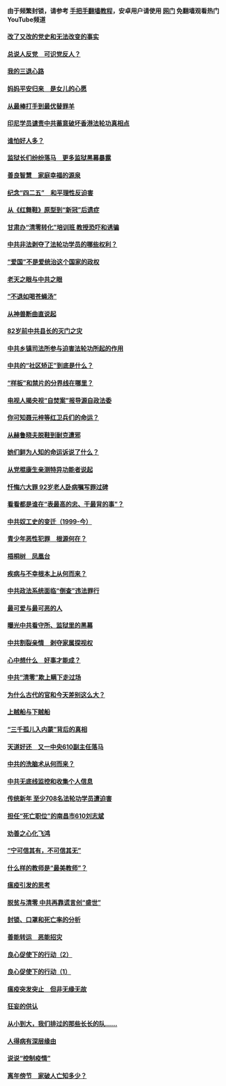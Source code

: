 #### 由于频繁封锁，请参考 [手把手翻墙教程](https://github.com/gfw-breaker/guides/wiki/)，安卓用户请使用 [网门](https://github.com/gfw-breaker/nogfw/blob/master/dl.md?t=05031900) 免翻墙观看热门YouTube频道 

#### [改了又改的党史和无法改变的事实](../pages/19/424037.md?t=05031900) 

#### [总说人反党　可识党反人？](../pages/19/423820.md?t=05031900) 

#### [我的三退心路](../pages/19/423876.md?t=05031900) 

#### [妈妈平安归来　是女儿的心愿](../pages/19/423947.md?t=05031900) 

#### [从最棒打手到最优替罪羊](../pages/19/423819.md?t=05031900) 

#### [印尼学员谴责中共蓄意破坏香港法轮功真相点](../pages/19/423902.md?t=05031900) 

#### [谁怕好人多？](../pages/19/423774.md?t=05031900) 

#### [监狱长们纷纷落马　更多监狱黑幕暴露](../pages/19/423787.md?t=05031900) 

#### [善良智慧　家庭幸福的源泉](../pages/19/423632.md?t=05031900) 

#### [纪念“四二五”　和平理性反迫害](../pages/19/423660.md?t=05031900) 

#### [从《红舞鞋》原型到“新冠”后遗症](../pages/19/423509.md?t=05031900) 

#### [甘肃办“清零转化”培训班 教授恐吓和诱骗](../pages/19/423498.md?t=05031900) 

#### [中共非法剥夺了法轮功学员的哪些权利？](../pages/19/423392.md?t=05031900) 

#### [“爱国”不是爱统治这个国家的政权](../pages/19/423029.md?t=05031900) 

#### [老天之眼与中共之眼](../pages/19/423378.md?t=05031900) 

#### [“不退如喝苍蝇汤”](../pages/19/423287.md?t=05031900) 

#### [从神兽断曲直说起](../pages/19/423201.md?t=05031900) 

#### [82岁前中共县长的灭门之灾](../pages/19/423055.md?t=05031900) 

#### [中共乡镇司法所参与迫害法轮功所起的作用](../pages/19/423064.md?t=05031900) 

#### [中共的“社区矫正”到底是什么？](../pages/19/422870.md?t=05031900) 

#### [“样板”和禁片的分界线在哪里？](../pages/19/422704.md?t=05031900) 

#### [电视人揭央视“自焚案”报导源自政法委](../pages/19/422770.md?t=05031900) 

#### [你可知聂元梓等红卫兵们的命运？](../pages/19/422848.md?t=05031900) 

#### [从赫鲁晓夫脱鞋到耐克遭邪](../pages/19/422826.md?t=05031900) 

#### [她们鲜为人知的命运诉说了什么？](../pages/19/422754.md?t=05031900) 

#### [从党棍康生亲测特异功能者说起](../pages/19/422657.md?t=05031900) 

#### [忏悔六大罪 92岁老人卧病嘱写罪过碑](../pages/19/422750.md?t=05031900) 

#### [看看都是谁在“表最高的忠、干最背的事”？](../pages/19/422703.md?t=05031900) 

#### [中共奴工史的变迁（1999-今）](../pages/19/422656.md?t=05031900) 

#### [青少年恶性犯罪　根源何在？](../pages/19/422449.md?t=05031900) 

#### [梧桐树　凤凰台](../pages/19/422442.md?t=05031900) 

#### [疾病与不幸根本上从何而来？](../pages/19/422438.md?t=05031900) 

#### [中共政法系统面临“倒查”违法罪行](../pages/19/422497.md?t=05031900) 

#### [最可爱与最可恶的人](../pages/19/422448.md?t=05031900) 

#### [曝光中共看守所、监狱里的黑幕](../pages/19/422390.md?t=05031900) 

#### [中共割裂亲情　剥夺家属探视权](../pages/19/422364.md?t=05031900) 

#### [心中想什么　好事才能成？](../pages/19/422318.md?t=05031900) 

#### [中共“清零”欺上瞒下走过场](../pages/19/422306.md?t=05031900) 

#### [为什么古代的官和今天差别这么大？](../pages/19/422228.md?t=05031900) 

#### [上贼船与下贼船](../pages/19/422276.md?t=05031900) 

#### [“三千孤儿入内蒙”背后的真相](../pages/19/422229.md?t=05031900) 

#### [天道好还　又一中央610副主任落马](../pages/19/422155.md?t=05031900) 

#### [中共的洗脑术从何而来？](../pages/19/422154.md?t=05031900) 

#### [中共无底线监控和收集个人信息](../pages/19/422039.md?t=05031900) 

#### [传统新年 至少708名法轮功学员遭迫害](../pages/19/421946.md?t=05031900) 

#### [担任“死亡职位”的南昌市610刘志斌](../pages/19/421957.md?t=05031900) 

#### [劝善之心化飞鸿](../pages/19/421164.md?t=05031900) 

#### [“宁可信其有，不可信其无”](../pages/19/421691.md?t=05031900) 

#### [什么样的教师是“最美教师”？](../pages/19/421755.md?t=05031900) 

#### [瘟疫引发的思考](../pages/19/421594.md?t=05031900) 

#### [脱贫与清零 中共再靠谎言创“盛世”](../pages/19/421590.md?t=05031900) 

#### [封锁、口罩和死亡率的分析](../pages/19/421495.md?t=05031900) 

#### [善能转运　恶能招灾](../pages/19/421334.md?t=05031900) 

#### [良心促使下的行动（2）](../pages/19/421361.md?t=05031900) 

#### [良心促使下的行动（1）](../pages/19/421302.md?t=05031900) 

#### [瘟疫突发突止　但非无缘无故](../pages/19/421281.md?t=05031900) 

#### [狂妄的供认](../pages/19/421199.md?t=05031900) 

#### [从小到大，我们排过的那些长长的队……](../pages/19/421243.md?t=05031900) 

#### [人得病有深层缘由](../pages/19/420864.md?t=05031900) 

#### [说说“控制疫情”](../pages/19/420831.md?t=05031900) 

#### [离年傍节　家破人亡知多少？](../pages/19/420563.md?t=05031900) 

